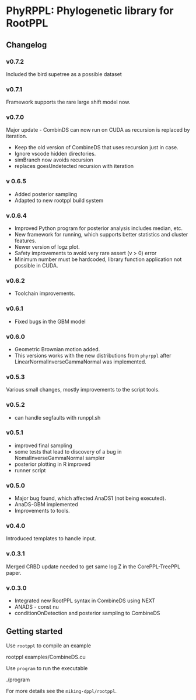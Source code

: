 # PhyRPPL: Phylogenetic library for RootPPL

## Changelog

### v0.7.2
Included the bird supetree as a possible dataset

### v0.7.1
Framework supports the rare large shift model now.

### v0.7.0
Major update - CombinDS can now run on CUDA as recursion is replaced by iteration.

  - Keep the old version of CombineDS that uses recursion just in case.
  - Ignore vscode hidden directories.
  - simBranch now avoids recursion
  - replaces goesUndetected recursion with iteration

### v 0.6.5
  - Added posterior sampling
  - Adapted to new rootppl build system

### v.0.6.4

  - Improved Python program for posterior analysis includes median, etc.
  - New framework for running, which supports better statistics and cluster features.
  - Newer version of logz plot.
  - Safety improvements to avoid very rare assert (v > 0) error
  - Minimum number must be hardcoded, library function application not possible in CUDA.

### v0.6.2

- Toolchain improvements.

### v0.6.1

- Fixed bugs in the GBM model

### v0.6.0

- Geometric Brownian motion added.
- This versions works with the new distributions from `phyrppl` after LinearNormalInverseGammaNormal was implemented.

### v0.5.3
Various small changes, mostly improvements to the script tools.

### v0.5.2
- can handle segfaults with runppl.sh

### v0.5.1
- improved final sampling
- some tests that lead to discovery of a bug in NomalInverseGammaNormal sampler
- posterior plotting in R improved
- runner script

### v0.5.0

- Major bug found, which affected AnaDS1 (not being executed).
- AnaDS-GBM implemented
- Improvements to tools.

### v0.4.0

Introduced templates to handle input.

### v.0.3.1

Merged CRBD update needed to get same log Z in the CorePPL-TreePPL paper.

### v.0.3.0

- Integrated new RootPPL syntax in CombineDS using NEXT
- ANADS - const nu
- conditionOnDetection and posterior sampling to CombineDS

## Getting started

Use `rootppl` to compile an example

   rootppl examples/CombineDS.cu
   
Use `program` to run the executable

   ./program
   
For more details see the `miking-dppl/rootppl`.

